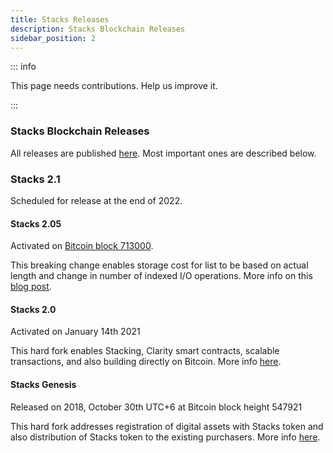 ```yaml
---
title: Stacks Releases
description: Stacks Blockchain Releases
sidebar_position: 2
---
```


::: info

This page needs contributions. Help us improve it.

:::

### Stacks Blockchain Releases

All releases are published [here](https://github.com/stacks-network/stacks-blockchain/releases). Most important ones are described below.

### Stacks 2.1

Scheduled for release at the end of 2022.

#### Stacks 2.05
Activated on [Bitcoin block 713000](https://explorer.stacks.co/txid/0xece8e369310b5ff9b92ef11181ae0d2457ac0c821376d4a96c4998763e22ad04?chain=mainnet).

This breaking change enables storage cost for list to be based on actual length and change in number of indexed I/O operations. More info on this [blog post](https://www.stacks.org/stacks-2-05?ref=docs-website).

#### Stacks 2.0
Activated on January 14th 2021

This hard fork enables Stacking, Clarity smart contracts, scalable transactions, and also building directly on Bitcoin. More info [here](https://forum.stacks.org/t/path-to-mainnet-for-stx-holders-things-to-know-ahead-of-stacks-2-0/11529).

#### Stacks Genesis
Released on 2018, October 30th UTC+6 at Bitcoin block height 547921

This hard fork addresses registration of digital assets with Stacks token and also distribution of Stacks token to the existing purchasers. More info [here](https://blog.blockstack.org/the-launch-of-the-stacks-genesis-block/?ref=docs-website).

